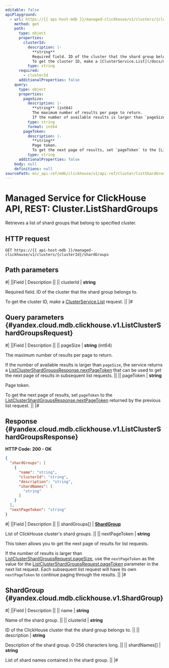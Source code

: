 ```yaml
---
editable: false
apiPlayground:
  - url: https://{{ api-host-mdb }}/managed-clickhouse/v1/clusters/{clusterId}/shardGroups
    method: get
    path:
      type: object
      properties:
        clusterId:
          description: |-
            **string**
            Required field. ID of the cluster that the shard group belongs to.
            To get the cluster ID, make a [ClusterService.List](/docs/managed-clickhouse/api-ref/Cluster/list#List) request.
          type: string
      required:
        - clusterId
      additionalProperties: false
    query:
      type: object
      properties:
        pageSize:
          description: |-
            **string** (int64)
            The maximum number of results per page to return.
            If the number of available results is larger than `pageSize`, the service returns a [ListClusterShardGroupsResponse.nextPageToken](#yandex.cloud.mdb.clickhouse.v1.ListClusterShardGroupsResponse) that can be used to get the next page of results in subsequent list requests.
          type: string
          format: int64
        pageToken:
          description: |-
            **string**
            Page token.
            To get the next page of results, set `pageToken` to the [ListClusterShardGroupsResponse.nextPageToken](#yandex.cloud.mdb.clickhouse.v1.ListClusterShardGroupsResponse) returned by the previous list request.
          type: string
      additionalProperties: false
    body: null
    definitions: null
sourcePath: en/_api-ref/mdb/clickhouse/v1/api-ref/Cluster/listShardGroups.md
---
```


# Managed Service for ClickHouse API, REST: Cluster.ListShardGroups

Retrieves a list of shard groups that belong to specified cluster.

## HTTP request

```
GET https://{{ api-host-mdb }}/managed-clickhouse/v1/clusters/{clusterId}/shardGroups
```

## Path parameters

#|
||Field | Description ||
|| clusterId | **string**

Required field. ID of the cluster that the shard group belongs to.

To get the cluster ID, make a [ClusterService.List](/docs/managed-clickhouse/api-ref/Cluster/list#List) request. ||
|#

## Query parameters {#yandex.cloud.mdb.clickhouse.v1.ListClusterShardGroupsRequest}

#|
||Field | Description ||
|| pageSize | **string** (int64)

The maximum number of results per page to return.

If the number of available results is larger than `pageSize`, the service returns a [ListClusterShardGroupsResponse.nextPageToken](#yandex.cloud.mdb.clickhouse.v1.ListClusterShardGroupsResponse) that can be used to get the next page of results in subsequent list requests. ||
|| pageToken | **string**

Page token.

To get the next page of results, set `pageToken` to the [ListClusterShardGroupsResponse.nextPageToken](#yandex.cloud.mdb.clickhouse.v1.ListClusterShardGroupsResponse) returned by the previous list request. ||
|#

## Response {#yandex.cloud.mdb.clickhouse.v1.ListClusterShardGroupsResponse}

**HTTP Code: 200 - OK**

```json
{
  "shardGroups": [
    {
      "name": "string",
      "clusterId": "string",
      "description": "string",
      "shardNames": [
        "string"
      ]
    }
  ],
  "nextPageToken": "string"
}
```

#|
||Field | Description ||
|| shardGroups[] | **[ShardGroup](#yandex.cloud.mdb.clickhouse.v1.ShardGroup)**

List of ClickHouse cluster's shard groups. ||
|| nextPageToken | **string**

This token allows you to get the next page of results for list requests.

If the number of results is larger than [ListClusterShardGroupsRequest.pageSize](#yandex.cloud.mdb.clickhouse.v1.ListClusterShardGroupsRequest), use the `nextPageToken` as the value for the [ListClusterShardGroupsRequest.pageToken](#yandex.cloud.mdb.clickhouse.v1.ListClusterShardGroupsRequest) parameter in the next list request.
Each subsequent list request will have its own `nextPageToken` to continue paging through the results. ||
|#

## ShardGroup {#yandex.cloud.mdb.clickhouse.v1.ShardGroup}

#|
||Field | Description ||
|| name | **string**

Name of the shard group. ||
|| clusterId | **string**

ID of the ClickHouse cluster that the shard group belongs to. ||
|| description | **string**

Description of the shard group. 0-256 characters long. ||
|| shardNames[] | **string**

List of shard names contained in the shard group. ||
|#